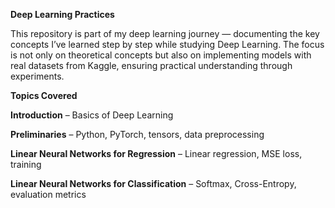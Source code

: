 **Deep Learning Practices**

This repository is part of my deep learning journey — documenting the key concepts I’ve learned step by step while studying Deep Learning.
The focus is not only on theoretical concepts but also on implementing models with real datasets from Kaggle, ensuring practical understanding through experiments.

**Topics Covered**

**Introduction** – Basics of Deep Learning

**Preliminaries** – Python, PyTorch, tensors, data preprocessing

**Linear Neural Networks for Regression** – Linear regression, MSE loss, training

**Linear Neural Networks for Classification** – Softmax, Cross-Entropy, evaluation metrics

